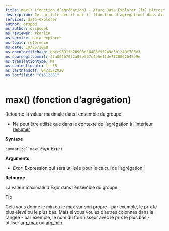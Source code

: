 ```yaml
---
title: max() (fonction d’agrégation) - Azure Data Explorer (fr) Microsoft Docs
description: Cet article décrit max () (fonction d’agrégation) dans Azure Data Explorer.
services: data-explorer
author: orspod
ms.author: orspodek
ms.reviewer: rkarlin
ms.service: data-explorer
ms.topic: reference
ms.date: 10/23/2018
ms.openlocfilehash: bbfc9591fb20903d18486f9f249d3b1240f705e3
ms.sourcegitcommit: 47a002b7032a05ef67c4e5e12de7720062645e9e
ms.translationtype: MT
ms.contentlocale: fr-FR
ms.lasthandoff: 04/15/2020
ms.locfileid: "81512561"
---
```

# <a name="max-aggregation-function"></a>max() (fonction d’agrégation)

Retourne la valeur maximale dans l’ensemble du groupe. 

* Ne peut être utilisé que dans le contexte de l’agrégation à l’intérieur [résumer](summarizeoperator.md)

**Syntaxe**

`summarize``max(` *Expr Expr*`)`

**Arguments**

* *Expr*: Expression qui sera utilisée pour le calcul de l’agrégation. 

**Retourne**

La valeur maximale *d’Expr* dans l’ensemble du groupe.
 
> [!TIP]
> Cela vous donne le min ou le max sur son propre - par exemple, le prix le plus élevé ou le plus bas.
> Mais si vous voulez d’autres colonnes dans la rangée - par exemple, le nom du fournisseur avec le prix le plus bas - utiliser [arg_max](arg-max-aggfunction.md) ou [arg_min](arg-min-aggfunction.md).